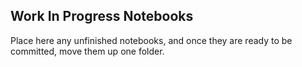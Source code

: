 ## Work In Progress Notebooks

Place here any unfinished notebooks, and once they are ready to be committed, move them up one folder.
